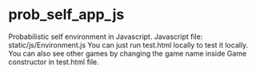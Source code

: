 # prob_self_app_js

Probabilistic self environment in Javascript.
Javascript file: static/js/Environment.js
You can just run test.html locally to test it locally. 
You can also see other games by changing the game name inside Game constructor in test.html file.
